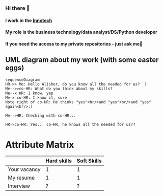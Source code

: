 ### Hi there 👋

#### I work in the [**Innotech**]([https://samolet.ru/](https://inno.tech/ru/))
#### My role is the business technology/data analyst/DS/Python developer
#### If you need the access to my private repositories - just ask me:eyes:

## UML diagram about my work (with some easter eggs)

```mermaid
sequenceDiagram
HR->> Me: Hello Alisher, do you know all the needed for us?  ?
Me-->>co-HR: What do you think about my skills?
Me--x HR: I know, yep
Me-x co-HR: I know it, sure
Note right of co-HR: He thinks "yes"<br/>and "yes"<br/>and "yes" again<br/>:)

Me-->HR: Checking with co-HR...

HR->co-HR: Yes... co-HR, he knows all the needed for us??
```

# Attribute Matrix


|                |Hard skills                    |Soft Skills                  |
|----------------|-------------------------------|-----------------------------|
|Your vacancy    |1                              |1                            |
|My resume       |1                              |1                            |
|Interview       |?                              |?                            |
